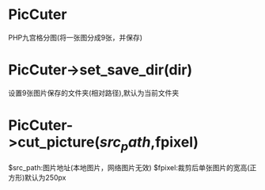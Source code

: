 # PicCuter
PHP九宫格分图(将一张图分成9张，并保存)
# PicCuter->set_save_dir(dir)
设置9张图片保存的文件夹(相对路径),默认为当前文件夹
# PicCuter->cut_picture($src_path,$fpixel)
$src_path:图片地址(本地图片，网络图片无效)
$fpixel:裁剪后单张图片的宽高(正方形)默认为250px


